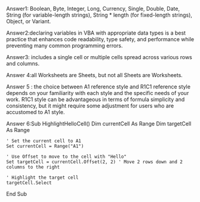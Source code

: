 Answer1: Boolean, Byte, Integer, Long, Currency, Single, Double, Date, String (for variable-length strings), String * length (for fixed-length strings), Object, or Variant.

Answer2:declaring variables in VBA with appropriate data types is a best practice that enhances code readability, type safety, and performance while preventing many common programming errors.

Answer3: includes a single cell or multiple cells spread across various rows and columns.

Answer 4:all Worksheets are Sheets, but not all Sheets are Worksheets.

Answer 5 : the choice between A1 reference style and R1C1 reference style depends on your familiarity with each style and the specific needs of your work. R1C1 style can be advantageous in terms of formula simplicity and consistency, but it might require some adjustment for users who are accustomed to A1 style.

Answer 6:Sub HighlightHelloCell()
    Dim currentCell As Range
    Dim targetCell As Range

    ' Set the current cell to A1
    Set currentCell = Range("A1")

    ' Use Offset to move to the cell with "Hello"
    Set targetCell = currentCell.Offset(2, 2) ' Move 2 rows down and 2 columns to the right

    ' Highlight the target cell
    targetCell.Select
End Sub





 

